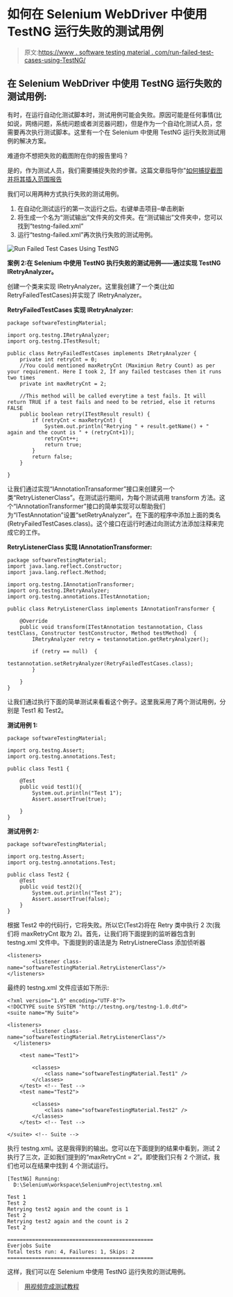 # 如何在 Selenium WebDriver 中使用 TestNG 运行失败的测试用例

> 原文:[https://www . software testing material . com/run-failed-test-cases-using-TestNG/](https://www.softwaretestingmaterial.com/run-failed-test-cases-using-testng/)

## 在 Selenium WebDriver 中使用 TestNG 运行失败的测试用例:

有时，在运行自动化测试脚本时，测试用例可能会失败。原因可能是任何事情(比如说，网络问题，系统问题或者浏览器问题)，但是作为一个自动化测试人员，您需要再次执行测试脚本。这里有一个在 Selenium 中使用 TestNG 运行失败测试用例的解决方案。

难道你不想把失败的截图附在你的报告里吗？

是的，作为测试人员，我们需要捕捉失败的步骤。这篇文章指导你"[如何捕捉截图并将其插入范围报告](https://www.softwaretestingmaterial.com/screenshots-extent-reports/)

我们可以用两种方式执行失败的测试用例。

1.  在自动化测试运行的第一次运行之后。右键单击项目–单击刷新
2.  将生成一个名为“测试输出”文件夹的文件夹。在“测试输出”文件夹中，您可以找到“testng-failed.xml”
3.  运行“testng-failed.xml”再次执行失败的测试用例。

![Run Failed Test Cases Using TestNG](img/b2861e84633cf4416e015a6b78719ed6.png "Run Failed Test Cases Using TestNG")

**案例 2:在 Selenium 中使用 TestNG 执行失败的测试用例——通过实现 TestNG IRetryAnalyzer。**

创建一个类来实现 IRetryAnalyzer。这里我创建了一个类(比如 RetryFailedTestCases)并实现了 IRetryAnalyzer。

**RetryFailedTestCases 实现 IRetryAnalyzer:**

```
package softwareTestingMaterial;

import org.testng.IRetryAnalyzer;
import org.testng.ITestResult;

public class RetryFailedTestCases implements IRetryAnalyzer {
    private int retryCnt = 0;
    //You could mentioned maxRetryCnt (Maximiun Retry Count) as per your requirement. Here I took 2, If any failed testcases then it runs two times
    private int maxRetryCnt = 2;

    //This method will be called everytime a test fails. It will return TRUE if a test fails and need to be retried, else it returns FALSE
    public boolean retry(ITestResult result) {
        if (retryCnt < maxRetryCnt) {
            System.out.println("Retrying " + result.getName() + " again and the count is " + (retryCnt+1));
            retryCnt++;
            return true;
        }
        return false;
    }

}
```

让我们通过实现“IAnnotationTransaformer”接口来创建另一个类“RetryListenerClass”。在测试运行期间，为每个测试调用 transform 方法。这个“IAnnotationTransformer”接口的简单实现可以帮助我们为“ITestAnnotation”设置“setRetryAnalyzer”。在下面的程序中添加上面的类名(RetryFailedTestCases.class)。这个接口在运行时通过向测试方法添加注释来完成它的工作。

**RetryListenerClass 实现 IAnnotationTransformer:**

```
package softwareTestingMaterial;
import java.lang.reflect.Constructor;
import java.lang.reflect.Method;

import org.testng.IAnnotationTransformer;
import org.testng.IRetryAnalyzer;
import org.testng.annotations.ITestAnnotation;

public class RetryListenerClass implements IAnnotationTransformer {

	@Override
	public void transform(ITestAnnotation testannotation, Class testClass, Constructor testConstructor, Method testMethod)	{
		IRetryAnalyzer retry = testannotation.getRetryAnalyzer();

		if (retry == null)	{
			testannotation.setRetryAnalyzer(RetryFailedTestCases.class);
		}

	}
}
```

让我们通过执行下面的简单测试来看看这个例子。这里我采用了两个测试用例，分别是 Test1 和 Test2。

**测试用例 1:**

```
package softwareTestingMaterial;

import org.testng.Assert;
import org.testng.annotations.Test;

public class Test1 {

	@Test
	public void test1(){
		System.out.println("Test 1");
		Assert.assertTrue(true);

	}
}
```

**测试用例 2:**

```
package softwareTestingMaterial;

import org.testng.Assert;
import org.testng.annotations.Test;

public class Test2 {
	@Test
	public void test2(){
		System.out.println("Test 2");
		Assert.assertTrue(false);
	}
}
```

根据 Test2 中的代码行，它将失败。所以它(Test2)将在 Retry 类中执行 2 次(我们将 maxRetryCnt 取为 2)。首先，让我们将下面提到的监听器包含到 testng.xml 文件中。下面提到的语法是为 RetryListnereClass 添加侦听器

```
<listeners>
        <listener class-name="softwareTestingMaterial.RetryListenerClass"/>
</listeners>
```

最终的 testng.xml 文件应该如下所示:

```
<?xml version="1.0" encoding="UTF-8"?>
<!DOCTYPE suite SYSTEM "http://testng.org/testng-1.0.dtd">
<suite name="My Suite">

<listeners>
        <listener class-name="softwareTestingMaterial.RetryListenerClass"/>
  </listeners>

	<test name="Test1">

		<classes>
			<class name="softwareTestingMaterial.Test1" />
		</classes>
	</test> <!-- Test -->
	<test name="Test2">

		<classes>
			<class name="softwareTestingMaterial.Test2" />
		</classes>
	</test> <!-- Test -->

</suite> <!-- Suite -->
```

执行 testng.xml。这是我得到的输出。您可以在下面提到的结果中看到，测试 2 执行了三次，正如我们提到的“maxRetryCnt = 2”。即使我们只有 2 个测试，我们也可以在结果中找到 4 个测试运行。

```
[TestNG] Running:
  D:\Selenium\workspace\SeleniumProject\testng.xml

Test 1
Test 2
Retrying test2 again and the count is 1
Test 2
Retrying test2 again and the count is 2
Test 2

===============================================
Everjobs Suite
Total tests run: 4, Failures: 1, Skips: 2
===============================================
```

这样，我们可以在 Selenium 中使用 TestNG 运行失败的测试用例。

> [用视频完成测试教程](https://www.softwaretestingmaterial.com/testng-tutorial/)